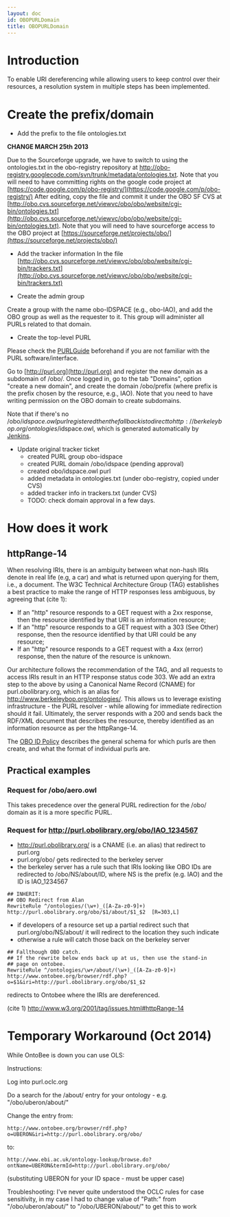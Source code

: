 ```yaml
---
layout: doc
id: OBOPURLDomain
title: OBOPURLDomain
---
```


# Introduction #

To enable URI dereferencing while allowing users to keep control over their resources, a resolution system in multiple steps has been implemented.

# Create the prefix/domain #

  * Add the prefix to the file ontologies.txt

**CHANGE MARCH 25th 2013**

Due to the Sourceforge upgrade, we have to switch to using the ontologies.txt in the obo-registry repository at http://obo-registry.googlecode.com/svn/trunk/metadata/ontologies.txt. Note that you will need to have committing rights on the google code project at [https://code.google.com/p/obo-registry/](https://code.google.com/p/obo-registry/)
After editing, copy the file and commit it under the OBO SF CVS at [http://obo.cvs.sourceforge.net/viewvc/obo/obo/website/cgi-bin/ontologies.txt](http://obo.cvs.sourceforge.net/viewvc/obo/obo/website/cgi-bin/ontologies.txt). Note that you will need to have sourceforge access to the OBO project at [https://sourceforge.net/projects/obo/](https://sourceforge.net/projects/obo/)

  * Add the tracker information
In the file [http://obo.cvs.sourceforge.net/viewvc/obo/obo/website/cgi-bin/trackers.txt](http://obo.cvs.sourceforge.net/viewvc/obo/obo/website/cgi-bin/trackers.txt)

  * Create the admin group

Create a group with the name obo-IDSPACE (e.g., obo-IAO), and add the OBO group as well as the requester to it. This group will administer all PURLs related to that domain.

  * Create the top-level PURL

Please check the [PURLGuide](/docs/PURLGuide.html) beforehand if you are not familiar with the PURL software/interface.

Go to [http://purl.org](http://purl.org) and register the new domain as a subdomain of /obo/. Once logged in, go to the tab "Domains", option "create a new domain", and create the domain /obo/prefix (where prefix is the prefix chosen by the resource, e.g., IAO). Note that you need to have writing permission on the OBO domain to create subdomains.

Note that if there's no /obo/$idspace.owl purl registered then the fallback is to direct to http://berkeleybop.org/ontologies/$idspace.owl, which is generated automatically by [Jenkins](http://www.obofoundry.org/wiki/index.php/Jenkins).

  * Update original tracker ticket
    * created PURL group obo-idspace
    * created PURL domain /obo/idspace (pending approval)
    * created obo/idspace.owl purl
    * added metadata in ontologies.txt (under obo-registry, copied under CVS)
    * added tracker info in trackers.txt (under CVS)
    * TODO: check domain approval in a few days.


# How does it work #
## httpRange-14 ##

When resolving IRIs, there is an ambiguity between what non-hash IRIs denote in real life (e.g, a car) and what is returned upon querying for them, i.e., a document. The W3C Technical Architecture Group (TAG) establishes a best practice to make the range of HTTP responses less ambiguous, by agreeing that (cite 1):
  * If an "http" resource responds to a GET request with a 2xx response, then the resource identified by that URI is an information resource;
  * If an "http" resource responds to a GET request with a 303 (See Other) response, then the resource identified by that URI could be any resource;
  * If an "http" resource responds to a GET request with a 4xx (error) response, then the nature of the resource is unknown.

Our architecture follows the recommendation of the TAG, and all requests to access IRIs result in an HTTP response status code 303. We add an extra step to the above by using a Canonical Name Record (CNAME)  for purl.obolibrary.org, which is an alias for http://www.berkeleybop.org/ontologies/. This allows us to leverage existing infrastructure - the PURL resolver - while allowing for immediate redirection should it fail.
Ultimately, the server responds with a 200 and sends back the RDF/XML document that describes the resource, thereby identified as an information resource as per the httpRange-14.

The [OBO ID Policy](http://obofoundry.org/id-policy) describes the general schema for which purls are then create, and what the format of individual purls are.

## Practical examples ##

### Request for /obo/aero.owl ###
This takes precedence over the general PURL redirection for the /obo/ domain as it is a more specific PURL.

### Request for http://purl.obolibrary.org/obo/IAO_1234567 ###
  * http://purl.obolibrary.org/ is a CNAME (i.e. an alias) that redirect to purl.org
  * purl.org/obo/ gets redirected to the berkeley server
  * the berkeley server has a rule such that IRIs looking like OBO IDs are redirected to /obo/NS/about/ID, where NS is the prefix (e.g. IAO) and the ID is IAO\_1234567

```
## INHERIT:
## OBO Redirect from Alan
RewriteRule ^/ontologies/(\w+)_([A-Za-z0-9]+) 
http://purl.obolibrary.org/obo/$1/about/$1_$2  [R=303,L]
```

  * if developers of a resource set up a partial redirect such that purl.org/obo/NS/about/ it will redirect to the location they such indicate
  * otherwise a rule will catch those back on the berkeley server

```
## Fallthough OBO catch.
## If the rewrite below ends back up at us, then use the stand-in
## page on ontobee.
RewriteRule ^/ontologies/\w+/about/(\w+)_([A-Za-z0-9]+) 
http://www.ontobee.org/browser/rdf.php?o=$1&iri=http://purl.obolibrary.org/obo/$1_$2
```
redirects to Ontobee where the IRIs are dereferenced.


(cite 1) http://www.w3.org/2001/tag/issues.html#httpRange-14

# Temporary Workaround (Oct 2014) #

While OntoBee is down you can use OLS:

Instructions:

Log into purl.oclc.org

Do a search for the /about/ entry for your ontology - e.g. "/obo/uberon/about/"

Change the entry from:
```
http://www.ontobee.org/browser/rdf.php?o=UBERON&iri=http://purl.obolibrary.org/obo/
```
to:
```
http://www.ebi.ac.uk/ontology-lookup/browse.do?ontName=UBERON&termId=http://purl.obolibrary.org/obo/
```
(substituting UBERON for your ID space - must be upper case)

Troubleshooting: I've never quite understood the OCLC rules for case sensitivity, in my case I had to change value of "Path:" from "/obo/uberon/about/" to "/obo/UBERON/about/" to get this to work
